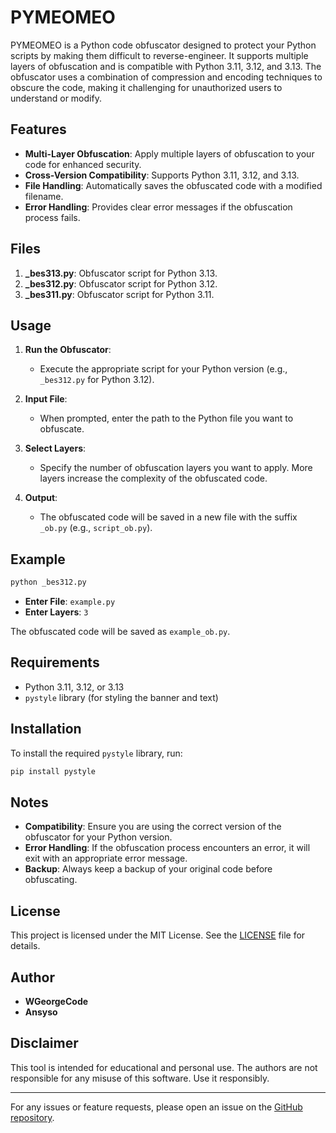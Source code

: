 # PYMEOMEO

PYMEOMEO is a Python code obfuscator designed to protect your Python scripts by making them difficult to reverse-engineer. It supports multiple layers of obfuscation and is compatible with Python 3.11, 3.12, and 3.13. The obfuscator uses a combination of compression and encoding techniques to obscure the code, making it challenging for unauthorized users to understand or modify.

## Features

- **Multi-Layer Obfuscation**: Apply multiple layers of obfuscation to your code for enhanced security.
- **Cross-Version Compatibility**: Supports Python 3.11, 3.12, and 3.13.
- **File Handling**: Automatically saves the obfuscated code with a modified filename.
- **Error Handling**: Provides clear error messages if the obfuscation process fails.

## Files

1. **_bes313.py**: Obfuscator script for Python 3.13.
2. **_bes312.py**: Obfuscator script for Python 3.12.
3. **_bes311.py**: Obfuscator script for Python 3.11.

## Usage

1. **Run the Obfuscator**:
   - Execute the appropriate script for your Python version (e.g., `_bes312.py` for Python 3.12).

2. **Input File**:
   - When prompted, enter the path to the Python file you want to obfuscate.

3. **Select Layers**:
   - Specify the number of obfuscation layers you want to apply. More layers increase the complexity of the obfuscated code.

4. **Output**:
   - The obfuscated code will be saved in a new file with the suffix `_ob.py` (e.g., `script_ob.py`).

## Example

```bash
python _bes312.py
```

- **Enter File**: `example.py`
- **Enter Layers**: `3`

The obfuscated code will be saved as `example_ob.py`.

## Requirements

- Python 3.11, 3.12, or 3.13
- `pystyle` library (for styling the banner and text)

## Installation

To install the required `pystyle` library, run:

```bash
pip install pystyle
```

## Notes

- **Compatibility**: Ensure you are using the correct version of the obfuscator for your Python version.
- **Error Handling**: If the obfuscation process encounters an error, it will exit with an appropriate error message.
- **Backup**: Always keep a backup of your original code before obfuscating.

## License

This project is licensed under the MIT License. See the [LICENSE](LICENSE) file for details.

## Author

- **WGeorgeCode**
- **Ansyso**

## Disclaimer

This tool is intended for educational and personal use. The authors are not responsible for any misuse of this software. Use it responsibly.

---

For any issues or feature requests, please open an issue on the [GitHub repository](https://github.com/Ansyso/PYMEOMEO).
